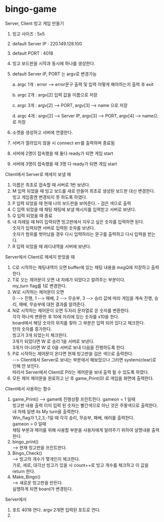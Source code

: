 # bingo-game



Server, Client 빙고 게임 만들기


1. 빙고 사이즈 : 5x5
2. default Server IP : 220.149.128.100
3. default PORT : 4018
4. 빙고 보드판을 시작과 동시에 하나를 생성한다.
5. default Server iP, PORT 는  argv로 변경가능

    a. argc 1개 : error --> error문구 출력 및 입력 어떻게 해야하는지 출력 후 exit

    b. argc 2개 : argv[2] 입력 값을 이름으로 저장

    c. argc 3개 : argv[2] --> PORT, argv[3] --> name 으로 저장

    d. argc 4개 : argv[2] --> Server IP, argv[3] --> PORT, argv[4] --> name으로 저장

6. 소켓을 생성하고 서버에 연결한다.
7. 서버가 열려있지 않을 시 connect err를 출력하며 종료됨
8. 서버에 2명이 접속했을 때 둘다 ready가 되면 게임 start
9. 서버에 3명이 접속했을 때 3명 다 ready가 되면 게임 start


Client에서 Server로 메세지 보낼 때

1. 이름은 최초로 접속할 때 서버로 1번 보낸다.
2. M 입력 되었을 때 빙고 보드를 새로 만들어 최초로 생성된 보드판 대신 변경한다.<br/>
        빙고 게임중엔 변경되지 못 하도록 하였다.
3. P 입력 되었을 때 현재 나의 보드판을 보여준다. - 검은 색으로 출력
4. C 입력 되었을 때 채팅
        채팅에 보낼 메시지를 입력받고 서버로 보낸다.
5. Q 입력 되었을 때 종료
6. 내 차례일 때 N이 입력되면 빙고판에서 지우고 싶은 숫자를 입력하면 된다.<br/>
        숫자가 입력되면 서버로 입력된 숫자를 보낸다.<br/>
        숫자가 범위를 벗어났을 경우 다시 입력하라는 문구를 출력하고 다시 입력을 받는다.<br/>
7. R 입력 되었을 때 레디내역을 서버에 보낸다.

Server에서 Client로 메세지 받았을 때

1. C로 시작하는 채팅내역이 오면 buffer에 있는 채팅 내용을 msgQ에 저장하고 출력한다.
2. T로 오는 제어문이 오면 내 차례가 되었다고 알려주는 부분이다.<br/>
        my_turn flag를 1로 변경한다.
3. W로 시작하는 제어문이 오면 <br/>
    0 --> 진행, 1 --> 패배, 2 --> 무승부, 3 --> 승리
    값에 따라 게임을 계속 진행, 승리, 패배, 무승부에 대한 결과를 알려준다.
4. N로 시작하는 제어문이 오면 두자리 문자열로 온 숫자를 변환한다.<br/>
    각각 하나씩 변환한 후 10에 자리에 있는 숫자를 x10을 한다.<br/>
    board에서 해당 숫자의 위치를 찾아 그 부분은 입력 되어 있다고 체크한다.<br/>
    턴의 숫자를 증가한다.<br/>
    빙고가 3개 되었는지 체크한다.<br/>
    3개가 되었다면 W 로 승리 1을 서버로 보낸다.<br/>
    3개가 아니라면 W 로 0을 서버로 보내 다음을 진행하도록 한다.<br/>
5. P로 시작하는 제어문이 온다면 현재 빙고판을 검은 색으로 출력한다.  <br/>
        --> Client에서 Server로 보내는 부분에서 해보았으나 그러면 system(clear)로 인해 안 보인다.<br/>따라서 Server에서 Client로 P라는 제어문을 보내 출력 될 수 있도록 하였다.  
6. 모든 제어 제어문을 완료하고 난 후 game_Print(0) 로 게임을 화면에 출력한다.

Client에서 사용하는 함수
1. game_Print()
    --> game에 진행상황 프린트한다.
        gameon = 1 일때  <br/>
        빙고판 내용 출력 이미 입력 된 숫자는 빨간색으로 아닌 것은 주황색으로 출력한다.  <br/>
        내 차례 일땐 its My turn을 출력한다. <br/> 
        Win_flag가 1,2,3,-1일 때 각각 승리, 무승부, 패배, 에러를 출력한다.  <br/>
        gameon = 0 일때<br/>
        채팅 부분과 제어를 위해 사용할 부분을 사용자에게 알려주기 위하여 설명내용 출력한다.<br/>
2. bingo_print()<br/>
    --> 현재 빙고판을 프린트한다.
3. Bingo_Check()<br/>
    --> 빙고의 개수가 몇개인지 체크한다.<br/>
        가로, 세로, 대각선 빙고가 있을 시 count++로 빙고 개수를 체크하고 이 값을 return 한다.
4. Make_Bingo()<br/>
    --> 새로운 빙고판을 만든다.<br/>
        실행하게 되면 board가 변경된다.

Server에서
1. 포트 4018 연다. argv 2개면 입력된 포트로 연다.
2. 